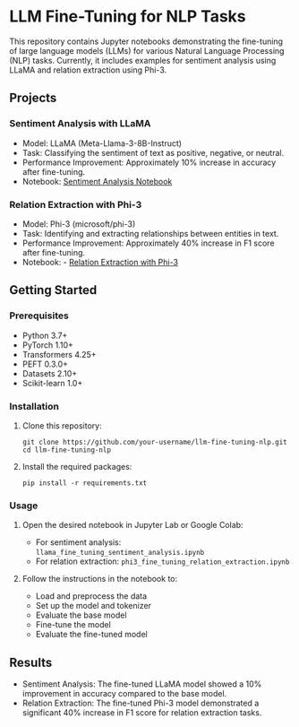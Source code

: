# LLM Fine-Tuning for NLP Tasks

This repository contains Jupyter notebooks demonstrating the fine-tuning of large language models (LLMs) for various Natural Language Processing (NLP) tasks. Currently, it includes examples for sentiment analysis using LLaMA and relation extraction using Phi-3.

## Projects

### Sentiment Analysis with LLaMA

- Model: LLaMA (Meta-Llama-3-8B-Instruct)
- Task: Classifying the sentiment of text as positive, negative, or neutral.
- Performance Improvement: Approximately 10% increase in accuracy after fine-tuning.
- Notebook: [Sentiment Analysis Notebook](https://github.com/sorourf/fine_tuning_LLMs/blob/main/Fine_Tune_Llama3_1_8b_SentimentAnalysis.ipynb)

### Relation Extraction with Phi-3

- Model: Phi-3 (microsoft/phi-3)
- Task: Identifying and extracting relationships between entities in text.
- Performance Improvement: Approximately 40% increase in F1 score after fine-tuning.
- Notebook: - [Relation Extraction with Phi-3](phi3_fine_tuning_relation_extraction.ipynb)
## Getting Started

### Prerequisites

- Python 3.7+
- PyTorch 1.10+
- Transformers 4.25+
- PEFT 0.3.0+
- Datasets 2.10+
- Scikit-learn 1.0+

### Installation

1. Clone this repository:
   ```
   git clone https://github.com/your-username/llm-fine-tuning-nlp.git
   cd llm-fine-tuning-nlp
   ```

2. Install the required packages:
   ```
   pip install -r requirements.txt
   ```

### Usage

1. Open the desired notebook in Jupyter Lab or Google Colab:
   - For sentiment analysis: `llama_fine_tuning_sentiment_analysis.ipynb`
   - For relation extraction: `phi3_fine_tuning_relation_extraction.ipynb`

2. Follow the instructions in the notebook to:
   - Load and preprocess the data
   - Set up the model and tokenizer
   - Evaluate the base model
   - Fine-tune the model
   - Evaluate the fine-tuned model

## Results

- Sentiment Analysis: The fine-tuned LLaMA model showed a 10% improvement in accuracy compared to the base model.
- Relation Extraction: The fine-tuned Phi-3 model demonstrated a significant 40% increase in F1 score for relation extraction tasks.
